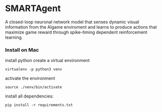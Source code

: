 # SMARTAgent
A closed-loop neuronal network model that senses dynamic visual information from the AIgame enviroment and learns to produce actions that maximize game reward through spike-timing dependent reinforcement learning.

### Install on Mac

install python
create a virtual environment

    virtualenv -p python3 venv

activate the environment

    source ./venv/bin/activate

install all dependencies:

    pip install -r requirements.txt

